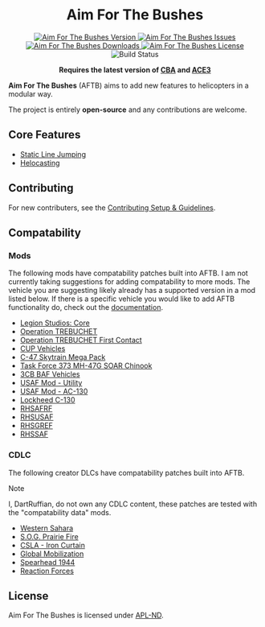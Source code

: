 <!-- If you want to make changes to this README, you need to also modify the README.md in the docs folder as well -->

<h1 align="center">Aim For The Bushes</h1>
<p align="center">
    <a href="https://github.com/DartsArmaMods/AimForTheBushes/releases/latest">
        <img src="https://img.shields.io/badge/Version-1.1.1-blue?style=flat-square" alt="Aim For The Bushes Version">
    </a>
    <a href="https://github.com/DartsArmaMods/AimForTheBushes/issues">
        <img src="https://img.shields.io/github/issues-raw/DartsArmaMods/AimForTheBushes.svg?style=flat-square&label=Issues" alt="Aim For The Bushes Issues">
    </a>
    <a href="https://steamcommunity.com/sharedfiles/filedetails/?id=3317533489">
        <img src="https://img.shields.io/steam/downloads/3317533489.svg?style=flat-square&label=Downloads" alt="Aim For The Bushes Downloads">
    </a>
    <a href="https://github.com/DartsArmaMods/AimForTheBushes/blob/master/LICENSE">
        <img src="https://img.shields.io/badge/License-APL ND-red?style=flat-square" alt="Aim For The Bushes License">
    </a>
    <img src="https://img.shields.io/github/actions/workflow/status/DartsArmaMods/AimForTheBushes/hemtt.yml?style=flat-square&label=Build" alt="Build Status">
</p>

<p align="center">
    <b>Requires the latest version of <a href="https://github.com/CBATeam/CBA_A3/releases/latest">CBA</a> and <a href="https://github.com/acemod/ACE3/releases/latest">ACE3</a></b>
</p>

**Aim For The Bushes** (AFTB) aims to add new features to helicopters in a modular way.

The project is entirely **open-source** and any contributions are welcome.

## Core Features
- [Static Line Jumping](https://github.com/DartsArmaMods/AimForTheBushes/blob/main/docs/features/staticline-feature.md)
- [Helocasting](https://github.com/DartsArmaMods/AimForTheBushes/blob/main/docs/features/helocast-feature.md)

## Contributing
For new contributers, see the [Contributing Setup & Guidelines](https://github.com/DartsArmaMods/AimForTheBushes/blob/main/.github/CONTRIBUTING.md).

## Compatability
### Mods
The following mods have compatability patches built into AFTB.
I am not currently taking suggestions for adding compatability to more mods. The vehicle you are suggesting likely already has a supported version in a mod listed below. If there is a specific vehicle you would like to add AFTB functionality do, check out the [documentation](https://github.com/DartsArmaMods/AimForTheBushes/blob/main/docs/frameworks).

- [Legion Studios: Core](https://steamcommunity.com/sharedfiles/filedetails/?id=2162749089)
- [Operation TREBUCHET](https://steamcommunity.com/workshop/filedetails/?id=769440155)
- [Operation TREBUCHET First Contact](https://steamcommunity.com/sharedfiles/filedetails/?id=1572627279)
- [CUP Vehicles](https://steamcommunity.com/sharedfiles/filedetails/?id=541888371)
- [C-47 Skytrain Mega Pack](https://steamcommunity.com/sharedfiles/filedetails/?id=2894199585)
- [Task Force 373 MH-47G SOAR Chinook](https://steamcommunity.com/sharedfiles/filedetails/?id=2993751324)
- [3CB BAF Vehicles](https://steamcommunity.com/sharedfiles/filedetails/?id=893349825)
- [USAF Mod - Utility](https://steamcommunity.com/sharedfiles/filedetails/?id=2397376046)
- [USAF Mod - AC-130](https://steamcommunity.com/sharedfiles/filedetails/?id=2226368165)
- [Lockheed C-130](https://steamcommunity.com/sharedfiles/filedetails/?id=375880426)
- [RHSAFRF](https://steamcommunity.com/sharedfiles/filedetails/?id=843425103)
- [RHSUSAF](https://steamcommunity.com/sharedfiles/filedetails/?id=843577117)
- [RHSGREF](https://steamcommunity.com/sharedfiles/filedetails/?id=843593391)
- [RHSSAF](https://steamcommunity.com/sharedfiles/filedetails/?id=843632231)

### CDLC
The following creator DLCs have compatability patches built into AFTB.
> [!NOTE]
> I, DartRuffian, do not own any CDLC content, these patches are tested with the "compatability data" mods.

- [Western Sahara](https://store.steampowered.com/app/1681170/Arma_3_Creator_DLC_Western_Sahara)
- [S.O.G. Prairie Fire](https://store.steampowered.com/app/1227700/Arma_3_Creator_DLC_SOG_Prairie_Fire)
- [CSLA - Iron Curtain](https://store.steampowered.com/app/1294440/Arma_3_Creator_DLC_CSLA_Iron_Curtain)
- [Global Mobilization](https://store.steampowered.com/app/1042220/Arma_3_Creator_DLC_Global_Mobilization__Cold_War_Germany)
- [Spearhead 1944](https://store.steampowered.com/app/1175380/Arma_3_Creator_DLC_Spearhead_1944)
- [Reaction Forces](https://store.steampowered.com/app/2647760/Arma_3_Creator_DLC_Reaction_Forces)

## License
Aim For The Bushes is licensed under [APL-ND](https://github.com/DartsArmaMods/AimForTheBushes/blob/main/LICENSE.md).